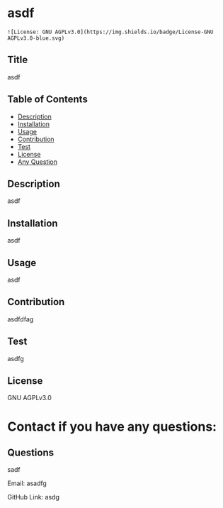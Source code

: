 # asdf
  
    ![License: GNU AGPLv3.0](https://img.shields.io/badge/License-GNU AGPLv3.0-blue.svg)
  
  
  ## Title
  asdf

  ## Table of Contents
  * [Description](#description)
  * [Installation](#installation)
  * [Usage](#usage)
  * [Contribution](#contribution)
  * [Test](#test)
  * [License](#license)
  * [Any Question](#questions)

  ## Description
  asdf
  
  ## Installation
  asdf
  
  ## Usage
  asdf
  
  ## Contribution
  asdfdfag
  
  ## Test
  asdfg
  
  ## License
  GNU AGPLv3.0

  # Contact if you have any questions:

  ## Questions
  sadf

  Email:
  asadfg

  GitHub Link:
  asdg

  
